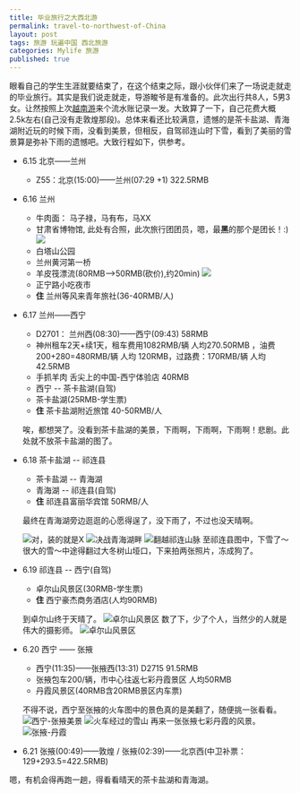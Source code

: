 ```yaml
---
title: 毕业旅行之大西北游
permalink: travel-to-northwest-of-China
layout: post
tags: 旅游 玩遍中国 西北旅游
categories: Mylife 旅游
published: true
---
```



眼看自己的学生生涯就要结束了，在这个结束之际，跟小伙伴们来了一场说走就走的毕业旅行。其实是我们说走就走，导游畯爷是有准备的。此次出行共8人，5男3女。让然按照上次[越南游](http://www.tanglei.name/travel-to-vietnam/)来个流水账记录一发。大致算了一下，自己花费大概2.5k左右(自己没有走敦煌那段)。总体来看还比较满意，遗憾的是茶卡盐湖、青海湖附近玩的时候下雨，没看到美景，但相反，自驾祁连山时下雪，看到了美丽的雪景算是弥补下雨的遗憾吧。大致行程如下，供参考。

- 6.15 北京——兰州
	- Z55：北京(15:00)——兰州(07:29 +1)  322.5RMB
- 6.16 兰州
	- 牛肉面： 马子禄，马有布，马XX
	- 甘肃省博物馆, 此处有合照，此次旅行团团员，嗯，最**黑**的那个是团长！:) 
	![](./travel-to-northwest-of-China/sheng-bowuguan.jpg)
	- 白塔山公园
	- 兰州黄河第一桥
	- 羊皮筏漂流(80RMB-->50RMB(砍价),约20min)
	![](./travel-to-northwest-of-China/yangpifa.jpg)
	- 正宁路小吃夜市
	- **住** 兰州等风来青年旅社(36-40RMB/人)

- 6.17 兰州——西宁
	- D2701： 兰州西(08:30)——西宁(09:43) 58RMB
	- 神州租车2天+续1天，租车费用1082RMB/辆 人均270.50RMB ，油费200+280=480RMB/辆 人均 120RMB，过路费：170RMB/辆 人均42.5RMB
	- 手抓羊肉 舌尖上的中国-西宁体验店 40RMB
	- 西宁 -- 茶卡盐湖(自驾)
	- 茶卡盐湖(25RMB-学生票)
	- **住** 茶卡盐湖附近旅馆 40-50RMB/人 
	
	唉，都想哭了。没看到茶卡盐湖的美景，下雨啊，下雨啊，下雨啊！悲剧。此处就不放茶卡盐湖的图了。
- 6.18 茶卡盐湖 -- 祁连县
	- 茶卡盐湖 -- 青海湖
	- 青海湖 -- 祁连县(自驾)
	- **住** 祁连县富丽华宾馆 50RMB/人
	
	最终在青海湖旁边逛逛的心愿得逞了，没下雨了，不过也没天晴啊。

	![对，装的就是X](./travel-to-northwest-of-China/qinghaihu-cigarette.jpg) 
	![决战青海湖畔](./travel-to-northwest-of-China/qinghaihu-jump.jpg) 
	![翻越祁连山脉](./travel-to-northwest-of-China/qilianshan-4120.jpg) 
	至祁连县图中，下雪了～很大的雪～中途得翻过大冬树山垭口，下来拍两张照片，冻成狗了。
- 6.19 祁连县 -- 西宁(自驾)
	- 卓尔山风景区(30RMB-学生票)
	- **住** 西宁豪杰商务酒店(人均90RMB)
	
	到卓尔山终于天晴了。
	![卓尔山风景区](./travel-to-northwest-of-China/zhuoershan-1.jpg) 
	数了下，少了个人，当然少的人就是伟大的摄影师。
	![卓尔山风景区](./travel-to-northwest-of-China/zhuoershan-mayi.jpg)	
- 6.20 西宁 —— 张掖
	- 西宁(11:35)——张掖西(13:31) D2715  91.5RMB
	- 张掖包车200/辆，市中心往返七彩丹霞景区 人均50RMB
	- 丹霞风景区(40RMB含20RMB景区内车票)
	
	不得不说，西宁至张掖的火车图中的景色真的是美翻了，随便挑一张看看。
	![西宁-张掖美景](./travel-to-northwest-of-China/to-zhangye-beauty.jpg)
	![火车经过的雪山](./travel-to-northwest-of-China/to-zhangye-snow.jpg)
	再来一张张掖七彩丹霞的风景。
	![张掖-丹霞](./travel-to-northwest-of-China/zhangye-danxia.jpg)
	
- 6.21 张掖(00:49)——敦煌 / 张掖(02:39)——北京西(中卫补票：129+293.5=422.5RMB)

嗯，有机会得再跑一趟，得看看晴天的茶卡盐湖和青海湖。
